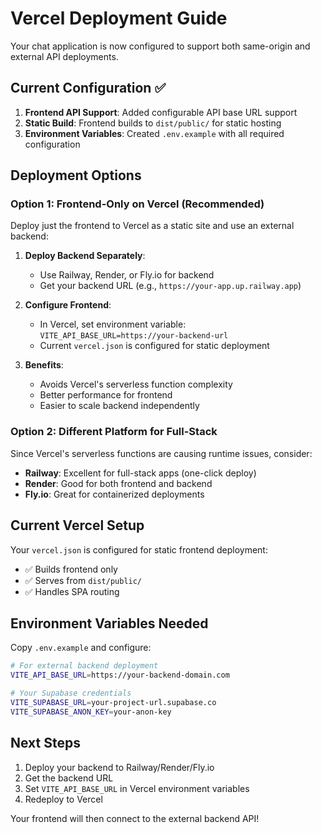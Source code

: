# Vercel Deployment Guide

Your chat application is now configured to support both same-origin and external API deployments.

## Current Configuration ✅

1. **Frontend API Support**: Added configurable API base URL support
2. **Static Build**: Frontend builds to `dist/public/` for static hosting
3. **Environment Variables**: Created `.env.example` with all required configuration

## Deployment Options

### Option 1: Frontend-Only on Vercel (Recommended)

Deploy just the frontend to Vercel as a static site and use an external backend:

1. **Deploy Backend Separately**:
   - Use Railway, Render, or Fly.io for backend
   - Get your backend URL (e.g., `https://your-app.up.railway.app`)

2. **Configure Frontend**:
   - In Vercel, set environment variable: `VITE_API_BASE_URL=https://your-backend-url`
   - Current `vercel.json` is configured for static deployment

3. **Benefits**:
   - Avoids Vercel's serverless function complexity
   - Better performance for frontend
   - Easier to scale backend independently

### Option 2: Different Platform for Full-Stack

Since Vercel's serverless functions are causing runtime issues, consider:

- **Railway**: Excellent for full-stack apps (one-click deploy)
- **Render**: Good for both frontend and backend
- **Fly.io**: Great for containerized deployments

## Current Vercel Setup

Your `vercel.json` is configured for static frontend deployment:
- ✅ Builds frontend only
- ✅ Serves from `dist/public/`
- ✅ Handles SPA routing

## Environment Variables Needed

Copy `.env.example` and configure:

```bash
# For external backend deployment
VITE_API_BASE_URL=https://your-backend-domain.com

# Your Supabase credentials
VITE_SUPABASE_URL=your-project-url.supabase.co
VITE_SUPABASE_ANON_KEY=your-anon-key
```

## Next Steps

1. Deploy your backend to Railway/Render/Fly.io
2. Get the backend URL
3. Set `VITE_API_BASE_URL` in Vercel environment variables
4. Redeploy to Vercel

Your frontend will then connect to the external backend API!